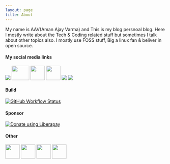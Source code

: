 ```yaml
---
layout: page
title: About
---
```


My name is AAV(Aman Ajay Varma) and This is my blog persnoal blog. Here I mostly write about the Tech & Coding related stuff but sometimes I talk about other topics also. I mostly use FOSS stuff, Big a linux fan & beliver in open source.

<h4>My social media links</h4>

<a href="https://facebook.com/amanajayvarma" target="_blank"><img src="https://img.icons8.com/color/50/000000/facebook-new.png"></a>
<a href="https://github.com/amanajayvarma" target="_blank"><img src="https://github.githubassets.com/images/modules/logos_page/Octocat.png" width="55" height="45"></a>
<a href="https://reddit.com/u/amanajayvarma" target="_blank"><img src="https://cdn3.iconfinder.com/data/icons/2018-social-media-logotypes/1000/2018_social_media_popular_app_logo_reddit-512.png" width="45" height="45"></a>
<a href="https://fosstodon.org/invite/uKMHJq9F" target="_blank"><img src="https://upload.wikimedia.org/wikipedia/commons/thumb/4/48/Mastodon_Logotype_%28Simple%29.svg/953px-Mastodon_Logotype_%28Simple%29.svg.png" width="45" height="45"></a>
<a href="mailto:amanajayvarma@gmail.com" target="_blank"><img src="https://img.icons8.com/officel/45/000000/email.png"></a>
<a href="https://wa.me/917499820830" target="_blan"><img src="https://img.icons8.com/color/50/000000/whatsapp.png"></a>

<h4>Build</h4>

<a href="https://github.com/AmanAjayVarma/amanajayvarma.github.io/actions" target="_blank"><img alt="GitHub Workflow Status" src="https://img.shields.io/github/workflow/status/amanajayvarma/amanajayvarma.github.io/Jekyll site CI?style=flat-square"></a>

<h4>Sponsor</h4>

<a href="https://liberapay.com/amanajayvarma/donate" target="_blank"><img alt="Donate using Liberapay" src="https://liberapay.com/assets/widgets/donate.svg"></a>

<h4>Other</h4>

<a href="http://www.tomato.es/" target="_blank"><img src="https://github.com/tomatoes-app/tomatoes/blob/master/chrome_app/icon_128.png?raw=true" width="45" height="45"></a>
<a href="https://open.spotify.com/user/q09z8eklwezg41nwuril50iaj" target="_blank"><img src="https://www.freepnglogos.com/uploads/spotify-logo-png/spotify-logo-transparent-spotify-logo-images-25.png" width="45" height="45"></a>
<a href="https://flipboard.com/@AmanAjayVarma?from=share" target="_blank"><img src="https://cdn2.iconfinder.com/data/icons/ios-7-style-metro-ui-icons/512/MetroUI_Flipboard.png" width="45" height="45"></a>
<a href="https://wakatime.com/@amanajayvarma" target="_blank"><img src="https://wakatime.com/static/img/wakatime-light.svg" width="45" height="45"></a>
